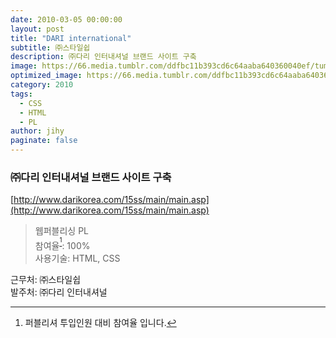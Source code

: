 ```yaml
---
date: 2010-03-05 00:00:00
layout: post
title: "DARI international"
subtitle: ㈜스타일쉽
description: ㈜다리 인터내셔널 브랜드 사이트 구축
image: https://66.media.tumblr.com/ddfbc11b393cd6c64aaba640360040ef/tumblr_p4arjfWgZX1x3wc1uo1_1280.png
optimized_image: https://66.media.tumblr.com/ddfbc11b393cd6c64aaba640360040ef/tumblr_p4arjfWgZX1x3wc1uo1_1280.png
category: 2010
tags:
  - CSS
  - HTML
  - PL
author: jihy
paginate: false
---
```


### ㈜다리 인터내셔널 브랜드 사이트 구축
[http://www.darikorea.com/15ss/main/main.asp](http://www.darikorea.com/15ss/main/main.asp)

> 웹퍼블리싱 PL <br> 참여율<sup>[^1]</sup>: 100% <br> 사용기술: HTML, CSS

근무처: ㈜스타일쉽 <br>
발주처: ㈜다리 인터내셔널

[^1]: 퍼블리셔 투입인원 대비 참여율 입니다.